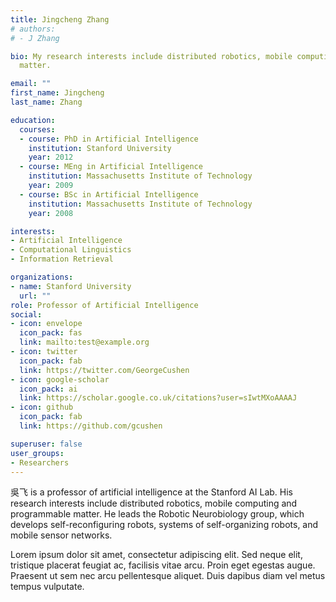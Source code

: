 ```yaml
---
title: Jingcheng Zhang
# authors:
# - J Zhang

bio: My research interests include distributed robotics, mobile computing and programmable
  matter.

email: ""
first_name: Jingcheng
last_name: Zhang

education:
  courses:
  - course: PhD in Artificial Intelligence
    institution: Stanford University
    year: 2012
  - course: MEng in Artificial Intelligence
    institution: Massachusetts Institute of Technology
    year: 2009
  - course: BSc in Artificial Intelligence
    institution: Massachusetts Institute of Technology
    year: 2008

interests:
- Artificial Intelligence
- Computational Linguistics
- Information Retrieval

organizations:
- name: Stanford University
  url: ""
role: Professor of Artificial Intelligence
social:
- icon: envelope
  icon_pack: fas
  link: mailto:test@example.org
- icon: twitter
  icon_pack: fab
  link: https://twitter.com/GeorgeCushen
- icon: google-scholar
  icon_pack: ai
  link: https://scholar.google.co.uk/citations?user=sIwtMXoAAAAJ
- icon: github
  icon_pack: fab
  link: https://github.com/gcushen

superuser: false
user_groups:
- Researchers
---
```


吳飞 is a professor of artificial intelligence at the Stanford AI Lab. His research interests include distributed robotics, mobile computing and programmable matter. He leads the Robotic Neurobiology group, which develops self-reconfiguring robots, systems of self-organizing robots, and mobile sensor networks.

Lorem ipsum dolor sit amet, consectetur adipiscing elit. Sed neque elit, tristique placerat feugiat ac, facilisis vitae arcu. Proin eget egestas augue. Praesent ut sem nec arcu pellentesque aliquet. Duis dapibus diam vel metus tempus vulputate.
